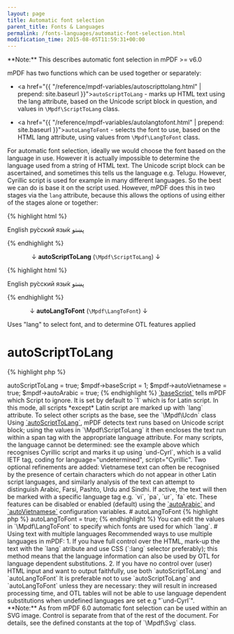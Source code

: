 ```yaml
---
layout: page
title: Automatic font selection
parent_title: Fonts & Languages
permalink: /fonts-languages/automatic-font-selection.html
modification_time: 2015-08-05T11:59:31+00:00
---
```


<div class="alert alert-info" role="alert" markdown="1">
  **Note:** This describes automatic font selection in mPDF >= v6.0
</div>

mPDF has two functions which can be used together or separately:

 * <a href="{{ "/reference/mpdf-variables/autoscripttolang.html" | prepend: site.baseurl }}">`autoScriptToLang`</a> - marks up HTML text using the lang attribute, based on the Unicode script block in question,
and values in `\Mpdf\ScriptToLang` class.

 * <a href="{{ "/reference/mpdf-variables/autolangtofont.html" | prepend: site.baseurl }}">`autoLangToFont`</a> - selects the font to use, based on the HTML lang attribute, using values from
`\Mpdf\LangToFont` class.

For automatic font selection, ideally we would choose the font based on the language in use. However it is actually
impossible to determine the language used from a string of HTML text. The Unicode script block can be ascertained,
and sometimes this tells us the language e.g. Telugu. However, Cyrillic script is used for example in many different
languages. So the best we can do is base it on the script used. However, mPDF does this in two stages via the `lang`
attribute, because this allows the options of using either of the stages alone or together:

{% highlight html %}

English ру́сский язы́к پښتو

{% endhighlight %}

              ↓ **autoScriptToLang** (`\Mpdf\ScriptToLang`) ↓

{% highlight html %}

English <span lang="und-Cyrl">ру́сский язы́к</span> <span lang="ps">پښتو</span>

{% endhighlight %}

             ↓ **autoLangToFont** (`\Mpdf\LangToFont`) ↓

Uses "lang" to select font, and to determine OTL features applied

# autoScriptToLang

{% highlight php %}
<?php
$mpdf->autoScriptToLang = true;
$mpdf->baseScript = 1;
$mpdf->autoVietnamese = true;
$mpdf->autoArabic = true;
{% endhighlight %}

<a href="{{ "/reference/mpdf-variables/basescript.html" | prepend: site.baseurl }}">`baseScript`</a> tells mPDF which Script to ignore. It is set by default to `1` which is for Latin script.
In this mode, all scripts *except* Latin script are marked up with `lang` attribute. To select other scripts as
the base, see the `\Mpdf\Ucdn` class

Using <a href="{{ "/reference/mpdf-variables/autoscripttolang.html" | prepend: site.baseurl }}">`autoScriptToLang`</a>, mPDF detects text runs based on Unicode script block; using the values in
`\Mpdf\ScriptToLang` it then encloses the text run within a span tag with the appropriate language attribute.
For many scripts, the language cannot be determined: see the example above which recognises Cyrillic script and
marks it up using `und-Cyrl`, which is a valid IETF tag, coding for language="undetermined", script="Cyrillic".

Two optional refinements are added: Vietnamese text can often be recognised by the presence of certain characters
which do not appear in other Latin script languages, and similarly analysis of the text can attempt to distinguish
Arabic, Farsi, Pashto, Urdu and Sindhi. If active, the text will then be marked with a specific language tag e.g.
`vi`, `pa`, `ur`, `fa` etc.

These features can be disabled or enabled (default) using the 
<a href="{{ "/reference/mpdf-variables/autoarabic.html" | prepend: site.baseurl }}">`autoArabic`</a> and <a href="{{ "/reference/mpdf-variables/autovietnamese.html" | prepend: site.baseurl }}">`autoVietnamese`</a> configuration variables.

# autoLangToFont

{% highlight php %}
<?php

$mpdf->autoLangToFont = true;
{% endhighlight %}

You can edit the values in `\Mpdf\LangToFont` to specify which fonts are used for which `lang`.

# Using text with multiple languages

Recommended ways to use multiple languages in mPDF:

1. If you have full control over the HTML, mark-up the text with the `lang` atribute and use CSS
   (`:lang` selector preferably); this method means that the language information can also be used by OTL
   for language dependent substitutions.
2. If you have no control over (user) HTML input and want to output faithfully, use both `autoScriptToLang`
   and `autoLangToFont`

It is preferable not to use `autoScriptToLang` and `autoLangToFont` unless they are necessary: they will
result in increased processing time, and OTL tables will not be able to use language dependent substitutions
when undefined languages are set e.g "`und-Cyrl`".

<div class="alert alert-info" role="alert" markdown="1">
  **Note:** As from mPDF 6.0 automatic font selection can be used within an SVG image.
  Control is separate from that of the rest of the document. For details, see the defined constants at the
  top of `\Mpdf\Svg` class.
</div>
